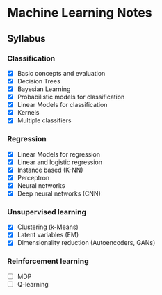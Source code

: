 # Machine Learning Notes
 
## Syllabus

### Classification

- [x]  Basic concepts and evaluation
- [x]  Decision Trees
- [x]  Bayesian Learning
- [x]  Probabilistic models for classification
- [x]  Linear Models for classification
- [x]  Kernels
- [x]  Multiple classifiers

### Regression

- [x]  Linear Models for regression
- [x]  Linear and logistic regression
- [x]  Instance based (K-NN)
- [X]  Perceptron
- [X]  Neural networks
- [x]  Deep neural networks (CNN)

### Unsupervised learning

- [x]  Clustering (k-Means)
- [x]  Latent variables (EM)
- [x]  Dimensionality reduction (Autoencoders, GANs)

### Reinforcement learning

- [ ]  MDP
- [ ]  Q-learning

